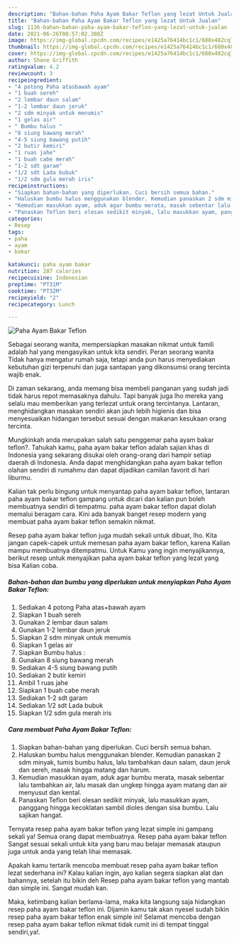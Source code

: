 ```yaml
---
description: "Bahan-bahan Paha Ayam Bakar Teflon yang lezat Untuk Jualan"
title: "Bahan-bahan Paha Ayam Bakar Teflon yang lezat Untuk Jualan"
slug: 1136-bahan-bahan-paha-ayam-bakar-teflon-yang-lezat-untuk-jualan
date: 2021-06-26T08:57:02.388Z
image: https://img-global.cpcdn.com/recipes/e1425a76414bc1c1/680x482cq70/paha-ayam-bakar-teflon-foto-resep-utama.jpg
thumbnail: https://img-global.cpcdn.com/recipes/e1425a76414bc1c1/680x482cq70/paha-ayam-bakar-teflon-foto-resep-utama.jpg
cover: https://img-global.cpcdn.com/recipes/e1425a76414bc1c1/680x482cq70/paha-ayam-bakar-teflon-foto-resep-utama.jpg
author: Shane Griffith
ratingvalue: 4.2
reviewcount: 3
recipeingredient:
- "4 potong Paha atasbawah ayam"
- "1 buah sereh"
- "2 lembar daun salam"
- "1-2 lembar daun jeruk"
- "2 sdm minyak untuk menumis"
- "1 gelas air"
- " Bumbu halus "
- "8 siung bawang merah"
- "4-5 siung bawang putih"
- "2 butir kemiri"
- "1 ruas jahe"
- "1 buah cabe merah"
- "1-2 sdt garam"
- "1/2 sdt Lada bubuk"
- "1/2 sdm gula merah iris"
recipeinstructions:
- "Siapkan bahan-bahan yang diperlukan. Cuci bersih semua bahan."
- "Haluskan bumbu halus menggunakan blender. Kemudian panaskan 2 sdm minyak, tumis bumbu halus, lalu tambahkan daun salam, daun jeruk dan sereh, masak hingga matang dan harum."
- "Kemudian masukkan ayam, aduk agar bumbu merata, masak sebentar lalu tambahkan air, lalu masak dan ungkep hingga ayam matang dan air menyusut dan kental."
- "Panaskan Teflon beri olesan sedikit minyak, lalu masukkan ayam, panggang hingga kecoklatan sambil dioles dengan sisa bumbu. Lalu sajikan hangat."
categories:
- Resep
tags:
- paha
- ayam
- bakar

katakunci: paha ayam bakar 
nutrition: 287 calories
recipecuisine: Indonesian
preptime: "PT31M"
cooktime: "PT32M"
recipeyield: "2"
recipecategory: Lunch

---
```



![Paha Ayam Bakar Teflon](https://img-global.cpcdn.com/recipes/e1425a76414bc1c1/680x482cq70/paha-ayam-bakar-teflon-foto-resep-utama.jpg)

Sebagai seorang wanita, mempersiapkan masakan nikmat untuk famili adalah hal yang mengasyikan untuk kita sendiri. Peran seorang  wanita Tidak hanya mengatur rumah saja, tetapi anda pun harus menyediakan kebutuhan gizi terpenuhi dan juga santapan yang dikonsumsi orang tercinta wajib enak.

Di zaman  sekarang, anda memang bisa membeli panganan yang sudah jadi tidak harus repot memasaknya dahulu. Tapi banyak juga lho mereka yang selalu mau memberikan yang terlezat untuk orang tercintanya. Lantaran, menghidangkan masakan sendiri akan jauh lebih higienis dan bisa menyesuaikan hidangan tersebut sesuai dengan makanan kesukaan orang tercinta. 



Mungkinkah anda merupakan salah satu penggemar paha ayam bakar teflon?. Tahukah kamu, paha ayam bakar teflon adalah sajian khas di Indonesia yang sekarang disukai oleh orang-orang dari hampir setiap daerah di Indonesia. Anda dapat menghidangkan paha ayam bakar teflon olahan sendiri di rumahmu dan dapat dijadikan camilan favorit di hari liburmu.

Kalian tak perlu bingung untuk menyantap paha ayam bakar teflon, lantaran paha ayam bakar teflon gampang untuk dicari dan kalian pun boleh membuatnya sendiri di tempatmu. paha ayam bakar teflon dapat diolah memalui beragam cara. Kini ada banyak banget resep modern yang membuat paha ayam bakar teflon semakin nikmat.

Resep paha ayam bakar teflon juga mudah sekali untuk dibuat, lho. Kita jangan capek-capek untuk memesan paha ayam bakar teflon, karena Kalian mampu membuatnya ditempatmu. Untuk Kamu yang ingin menyajikannya, berikut resep untuk menyajikan paha ayam bakar teflon yang lezat yang bisa Kalian coba.

<!--inarticleads1-->

##### Bahan-bahan dan bumbu yang diperlukan untuk menyiapkan Paha Ayam Bakar Teflon:

1. Sediakan 4 potong Paha atas+bawah ayam
1. Siapkan 1 buah sereh
1. Gunakan 2 lembar daun salam
1. Gunakan 1-2 lembar daun jeruk
1. Siapkan 2 sdm minyak untuk menumis
1. Siapkan 1 gelas air
1. Siapkan  Bumbu halus :
1. Gunakan 8 siung bawang merah
1. Sediakan 4-5 siung bawang putih
1. Sediakan 2 butir kemiri
1. Ambil 1 ruas jahe
1. Siapkan 1 buah cabe merah
1. Sediakan 1-2 sdt garam
1. Sediakan 1/2 sdt Lada bubuk
1. Siapkan 1/2 sdm gula merah iris




<!--inarticleads2-->

##### Cara membuat Paha Ayam Bakar Teflon:

1. Siapkan bahan-bahan yang diperlukan. Cuci bersih semua bahan.
1. Haluskan bumbu halus menggunakan blender. Kemudian panaskan 2 sdm minyak, tumis bumbu halus, lalu tambahkan daun salam, daun jeruk dan sereh, masak hingga matang dan harum.
1. Kemudian masukkan ayam, aduk agar bumbu merata, masak sebentar lalu tambahkan air, lalu masak dan ungkep hingga ayam matang dan air menyusut dan kental.
1. Panaskan Teflon beri olesan sedikit minyak, lalu masukkan ayam, panggang hingga kecoklatan sambil dioles dengan sisa bumbu. Lalu sajikan hangat.




Ternyata resep paha ayam bakar teflon yang lezat simple ini gampang sekali ya! Semua orang dapat membuatnya. Resep paha ayam bakar teflon Sangat sesuai sekali untuk kita yang baru mau belajar memasak ataupun juga untuk anda yang telah lihai memasak.

Apakah kamu tertarik mencoba membuat resep paha ayam bakar teflon lezat sederhana ini? Kalau kalian ingin, ayo kalian segera siapkan alat dan bahannya, setelah itu bikin deh Resep paha ayam bakar teflon yang mantab dan simple ini. Sangat mudah kan. 

Maka, ketimbang kalian berlama-lama, maka kita langsung saja hidangkan resep paha ayam bakar teflon ini. Dijamin kamu tak akan nyesel sudah bikin resep paha ayam bakar teflon enak simple ini! Selamat mencoba dengan resep paha ayam bakar teflon nikmat tidak rumit ini di tempat tinggal sendiri,ya!.

